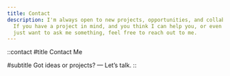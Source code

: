 ```yaml
---
title: Contact
description: I'm always open to new projects, opportunities, and collaborations.
  If you have a project in mind, and you think I can help you, or even if you
  just want to ask me something, feel free to reach out to me.
---
```


::contact
#title
Contact Me

#subtitle
Got ideas or projects? — Let’s talk.
::
